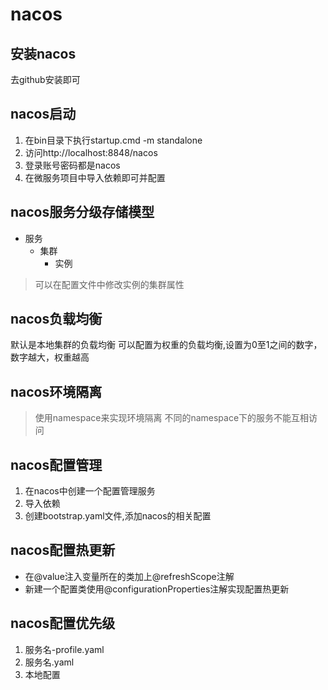 # nacos

## 安装nacos
  去github安装即可
## nacos启动
1. 在bin目录下执行startup.cmd -m standalone
2. 访问http://localhost:8848/nacos
3. 登录账号密码都是nacos
4. 在微服务项目中导入依赖即可并配置
## nacos服务分级存储模型
   - 服务
     - 集群
       - 实例
> 可以在配置文件中修改实例的集群属性
## nacos负载均衡
默认是本地集群的负载均衡
可以配置为权重的负载均衡,设置为0至1之间的数字，数字越大，权重越高
## nacos环境隔离
> 使用namespace来实现环境隔离
> 不同的namespace下的服务不能互相访问
## nacos配置管理
1. 在nacos中创建一个配置管理服务
3. 导入依赖
2. 创建bootstrap.yaml文件,添加nacos的相关配置
## nacos配置热更新
- 在@value注入变量所在的类加上@refreshScope注解
- 新建一个配置类使用@configurationProperties注解实现配置热更新
## nacos配置优先级
1. 服务名-profile.yaml
2. 服务名.yaml
3. 本地配置

